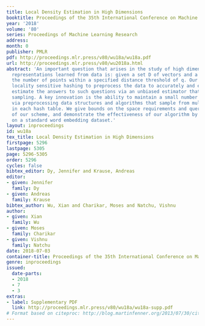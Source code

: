 ```yaml
---
title: Local Density Estimation in High Dimensions
booktitle: Proceedings of the 35th International Conference on Machine Learning
year: '2018'
volume: '80'
series: Proceedings of Machine Learning Research
address: 
month: 0
publisher: PMLR
pdf: http://proceedings.mlr.press/v80/wu18a/wu18a.pdf
url: http://proceedings.mlr.press/v80/wu2018a.html
abstract: 'An important question that arises in the study of high dimensional vector
  representations learned from data is: given a set D of vectors and a query q, estimate
  the number of points within a specified distance threshold of q. Our algorithm uses
  locality sensitive hashing to preprocess the data to accurately and efficiently
  estimate the answers to such questions via an unbiased estimator that uses importance
  sampling. A key innovation is the ability to maintain a small number of hash tables
  via preprocessing data structures and algorithms that sample from multiple buckets
  in each hash table. We give bounds on the space requirements and query complexity
  of our scheme, and demonstrate the effectiveness of our algorithm by experiments
  on a standard word embedding dataset.'
layout: inproceedings
id: wu18a
tex_title: Local Density Estimation in High Dimensions
firstpage: 5296
lastpage: 5305
page: 5296-5305
order: 5296
cycles: false
bibtex_editor: Dy, Jennifer and Krause, Andreas
editor:
- given: Jennifer
  family: Dy
- given: Andreas
  family: Krause
bibtex_author: Wu, Xian and Charikar, Moses and Natchu, Vishnu
author:
- given: Xian
  family: Wu
- given: Moses
  family: Charikar
- given: Vishnu
  family: Natchu
date: 2018-07-03
container-title: Proceedings of the 35th International Conference on Machine Learning
genre: inproceedings
issued:
  date-parts:
  - 2018
  - 7
  - 3
extras:
- label: Supplementary PDF
  link: http://proceedings.mlr.press/v80/wu18a/wu18a-supp.pdf
# Format based on citeproc: http://blog.martinfenner.org/2013/07/30/citeproc-yaml-for-bibliographies/
---
```

